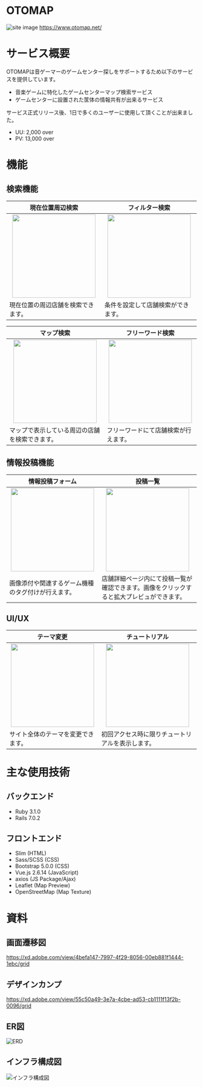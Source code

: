 # OTOMAP

![site image](https://user-images.githubusercontent.com/71423029/133973943-256913f8-a47c-48ca-8a85-78b59ff599ab.png)
https://www.otomap.net/

# サービス概要
OTOMAPは音ゲーマーのゲームセンター探しをサポートするため以下のサービスを提供しています。
- 音楽ゲームに特化したゲームセンターマップ検索サービス
- ゲームセンターに設置された筐体の情報共有が出来るサービス

サービス正式リリース後、1日で多くのユーザーに使用して頂くことが出来ました。
- UU: 2,000 over
- PV: 13,000 over

# 機能
## 検索機能
| 現在位置周辺検索 | フィルター検索 |
| :-: | :-: |
| <img src="https://user-images.githubusercontent.com/71423029/133988249-5ba88e31-6829-41a4-882e-6466c09afd47.png" width="220px"> | <img src="https://user-images.githubusercontent.com/71423029/133989050-bc4776b2-94ba-458f-834a-451f8c1e869a.gif" width="220px"> |
| <div align="left">現在位置の周辺店舗を検索できます。</div> | <div align="left">条件を設定して店舗検索ができます。</div> |

| マップ検索 | フリーワード検索 |
| :-: | :-: |
| <img src="https://user-images.githubusercontent.com/71423029/133986230-fadb9ec7-4513-4ad5-bf6a-e45eabcf7342.gif" width="220px"> | <img src="https://user-images.githubusercontent.com/71423029/133990249-e7db70a4-3222-424f-948a-e6068c613f73.gif" width="220px"> |
| <div align="left">マップで表示している周辺の店舗を検索できます。</div> | <div align="left">フリーワードにて店舗検索が行えます。</div> |

## 情報投稿機能
| 情報投稿フォーム | 投稿一覧 |
| :-: | :-: |
| <img src="https://user-images.githubusercontent.com/71423029/133991601-09429e65-9845-4f38-828e-1c553ccdc1c3.gif" width="220px"> | <img src="https://user-images.githubusercontent.com/71423029/133991916-60125cb2-58a6-4422-ac4b-a9683cdd4301.gif" width="220px"> |
| <div align="left">画像添付や関連するゲーム機種のタグ付けが行えます。</div> | <div align="left">店舗詳細ページ内にて投稿一覧が確認できます。画像をクリックすると拡大プレビュができます。</div> |

## UI/UX
| テーマ変更 | チュートリアル |
| :-: | :-: |
| <img src="https://user-images.githubusercontent.com/71423029/133992646-328f90f4-6cb8-4c58-ab28-8770e0fa2cf1.gif" width="220px"> | <img src="https://user-images.githubusercontent.com/71423029/133992618-80b3ddce-af73-43dd-9c0a-18a23f5a3c7d.gif" width="220px"> |
| <div align="left">サイト全体のテーマを変更できます。</div> | <div align="left">初回アクセス時に限りチュートリアルを表示します。</div> |

# 主な使用技術
## バックエンド
- Ruby 3.1.0
- Rails 7.0.2
## フロントエンド
- Slim (HTML)
- Sass/SCSS (CSS)
- Bootstrap 5.0.0 (CSS)
- Vue.js 2.6.14 (JavaScript)
- axios (JS Package/Ajax)
- Leaflet (Map Preview)
- OpenStreetMap (Map Texture)

# 資料
## 画面遷移図
https://xd.adobe.com/view/4befa147-7997-4f29-8056-00eb881f1444-1ebc/grid
## デザインカンプ
https://xd.adobe.com/view/55c50a49-3e7a-4cbe-ad53-cb1111f13f2b-0096/grid
## ER図
![ERD](https://user-images.githubusercontent.com/71423029/133977878-d5713ac4-c1c9-4b78-9d4c-967e98a5f064.png)
## インフラ構成図
![インフラ構成図](https://user-images.githubusercontent.com/71423029/133975907-a12caf7f-4885-46ef-82b1-c599252f7bd8.png)
